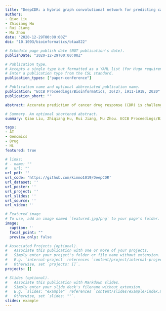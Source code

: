 ```yaml
---
title: "DeepCDR: a hybrid graph convolutional network for predicting cancer drug response"
authors:
- Qiao Liu
- Zhiqiang Hu
- Rui Jiang
- Mu Zhou
date: "2020-12-29T00:00:00Z"
doi: "10.1093/bioinformatics/btaa822"

# Schedule page publish date (NOT publication's date).
publishDate: "2020-12-29T00:00:00Z"

# Publication type.
# Accepts a single type but formatted as a YAML list (for Hugo requirements).
# Enter a publication type from the CSL standard.
publication_types: ["paper-conference"]

# Publication name and optional abbreviated publication name.
publication: "ECCB Proceedings/Bioinformatics, 36(2), i911-i918, 2020"
publication_short: ""

abstract: Accurate prediction of cancer drug response (CDR) is challenging due to the uncertainty of drug efficacy and heterogeneity of cancer patients. Strong evidences have implicated the high dependence of CDR on tumor genomic and transcriptomic profiles of individual patients. Precise identification of CDR is crucial in both guiding anti-cancer drug design and understanding cancer biology. In this study, we present DeepCDR which integrates multi-omics profiles of cancer cells and explores intrinsic chemical structures of drugs for predicting CDR. Specifically, DeepCDR is a hybrid graph convolutional network consisting of a uniform graph convolutional network and multiple subnetworks. Unlike prior studies modeling hand-crafted features of drugs, DeepCDR automatically learns the latent representation of topological structures among atoms and bonds of drugs. Extensive experiments showed that DeepCDR outperformed state-of-the-art methods in both classification and regression settings under various data settings. We also evaluated the contribution of different types of omics profiles for assessing drug response. Furthermore, we provided an exploratory strategy for identifying potential cancer-associated genes concerning specific cancer types. Our results highlighted the predictive power of DeepCDR and its potential translational value in guiding disease-specific drug design.

# Summary. An optional shortened abstract.
summary: Qiao Liu, Zhiqiang Hu, Rui Jiang, Mu Zhou. ECCB Proceedings/Bioinformatics, 2020

tags:
- AI
- Genomics
- Drug
- HL
featured: true

# links:
# - name: ""
#   url: ""
url_pdf: ''
url_code: 'https://github.com/kimmo1019/DeepCDR'
url_dataset: ''
url_poster: ''
url_project: ''
url_slides: ''
url_source: ''
url_video: ''

# Featured image
# To use, add an image named `featured.jpg/png` to your page's folder. 
image:
  caption: ''
  focal_point: ""
  preview_only: false

# Associated Projects (optional).
#   Associate this publication with one or more of your projects.
#   Simply enter your project's folder or file name without extension.
#   E.g. `internal-project` references `content/project/internal-project/index.md`.
#   Otherwise, set `projects: []`.
projects: []

# Slides (optional).
#   Associate this publication with Markdown slides.
#   Simply enter your slide deck's filename without extension.
#   E.g. `slides: "example"` references `content/slides/example/index.md`.
#   Otherwise, set `slides: ""`.
slides: example
---
```


<!-- {{% callout note %}}
Click the *Cite* button above to demo the feature to enable visitors to import publication metadata into their reference management software.
{{% /callout %}} -->

<!-- {{% callout note %}}
Create your slides in Markdown - click the *Slides* button to check out the example.
{{% /callout %}} -->

<!-- Add the publication's **full text** or **supplementary notes** here. You can use rich formatting such as including [code, math, and images](https://docs.hugoblox.com/content/writing-markdown-latex/). -->
